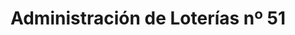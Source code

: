 ---
title: "Administración de Loterías nº 51"
url: /sevilla/administracion-de-loterias-no-51/
shop: Lotterie
---